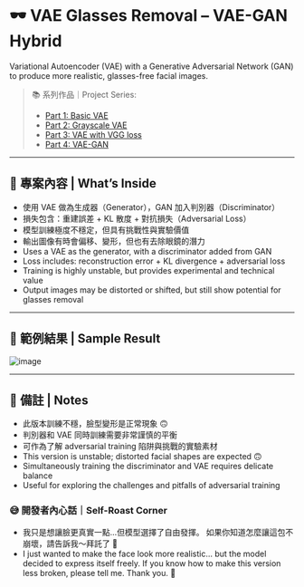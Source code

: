 # 🕶️ VAE Glasses Removal – VAE-GAN Hybrid
Variational Autoencoder (VAE) with a Generative Adversarial Network (GAN) to produce more realistic, glasses-free facial images.

> 📚 系列作品｜Project Series:
> - [Part 1: Basic VAE](https://github.com/VanessaTsai0828/vae-remove-glasses)
> - [Part 2: Grayscale VAE](https://github.com/VanessaTsai0828/vae-remove-glasses-gray)
> - [Part 3: VAE with VGG loss](https://github.com/VanessaTsai0828/vae-remove-glasses-vgg)
> - [Part 4: VAE-GAN](https://github.com/VanessaTsai0828/vae-remove-glasses-gan)

---

## 🧠 專案內容 | What’s Inside
- 使用 VAE 做為生成器（Generator），GAN 加入判別器（Discriminator）
- 損失包含：重建誤差 + KL 散度 + 對抗損失（Adversarial Loss）
- 模型訓練極度不穩定，但具有挑戰性與實驗價值
- 輸出圖像有時會偏移、變形，但也有去除眼鏡的潛力
- Uses a VAE as the generator, with a discriminator added from GAN
- Loss includes: reconstruction error + KL divergence + adversarial loss
- Training is highly unstable, but provides experimental and technical value
- Output images may be distorted or shifted, but still show potential for glasses removal

---

## 📸 範例結果 | Sample Result
![image](https://github.com/user-attachments/assets/01907e0d-d933-41d6-b6cf-9f0c0e69ee0e)



---

## 📌 備註 | Notes
- 此版本訓練不穩，臉型變形是正常現象 🙃
- 判別器和 VAE 同時訓練需要非常謹慎的平衡
- 可作為了解 adversarial training 陷阱與挑戰的實驗素材
- This version is unstable; distorted facial shapes are expected 🙃
- Simultaneously training the discriminator and VAE requires delicate balance
- Useful for exploring the challenges and pitfalls of adversarial training


### 😅 開發者內心話｜Self-Roast Corner
- 我只是想讓臉更真實一點...但模型選擇了自由發揮。  如果你知道怎麼讓這包不崩壞，請告訴我～拜託了 🙏
- I just wanted to make the face look more realistic... but the model decided to express itself freely.
  If you know how to make this version less broken, please tell me. Thank you. 🙏
